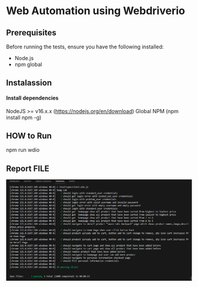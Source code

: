 # Web Automation using Webdriverio

## Prerequisites

Before running the tests, ensure you have the following installed:

- Node.js
- npm global

## Instalassion
#### Install dependencies
NodeJS >= v16.x.x (https://nodejs.org/en/download)
Global NPM (npm install npm -g)

## HOW to Run
npm run wdio

## Report FILE
![alt text](CapturewebAutomation.PNG)
